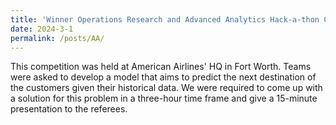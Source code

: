 ```yaml
---
title: 'Winner Operations Research and Advanced Analytics Hack-a-thon Contest among 13 Teams'
date: 2024-3-1
permalink: /posts/AA/
---
```

This competition was held at American Airlines' HQ in Fort Worth. Teams were asked to develop a model that aims to predict the next destination of the customers given their historical data. We were required to come up with a solution for this problem in a three-hour time frame and give a 15-minute presentation to the referees.  
